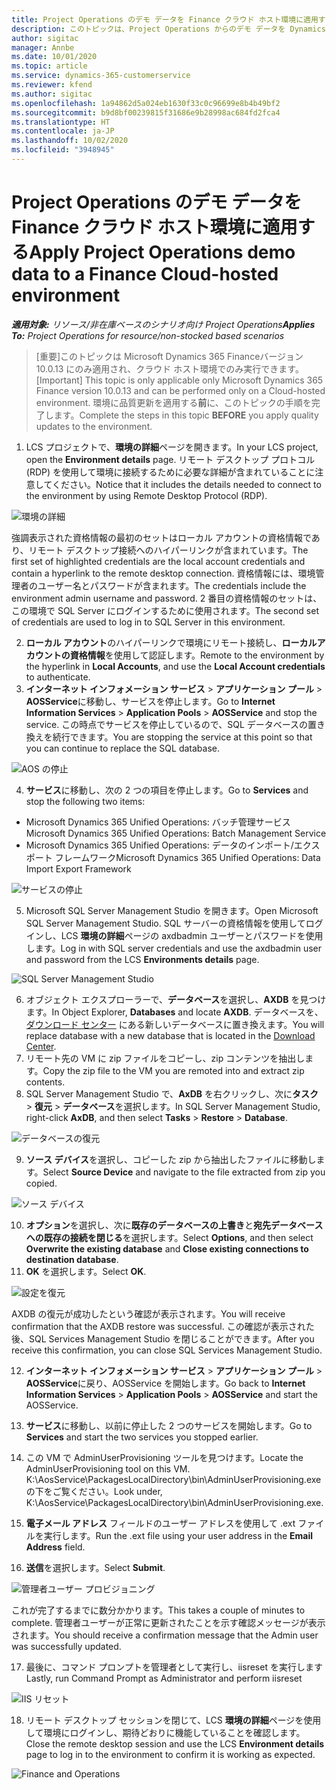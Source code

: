 ```yaml
---
title: Project Operations のデモ データを Finance クラウド ホスト環境に適用する
description: このトピックは、Project Operations からのデモ データを Dynamics 365 Finance のクラウド ホスト環境に適用する方法を説明しています。
author: sigitac
manager: Annbe
ms.date: 10/01/2020
ms.topic: article
ms.service: dynamics-365-customerservice
ms.reviewer: kfend
ms.author: sigitac
ms.openlocfilehash: 1a94862d5a024eb1630f33c0c96699e8b4b49bf2
ms.sourcegitcommit: b9d8bf00239815f31686e9b28998ac684fd2fca4
ms.translationtype: HT
ms.contentlocale: ja-JP
ms.lasthandoff: 10/02/2020
ms.locfileid: "3948945"
---
```

# <a name="apply-project-operations-demo-data-to-a-finance-cloud-hosted-environment"></a><span data-ttu-id="86f5d-103">Project Operations のデモ データを Finance クラウド ホスト環境に適用する</span><span class="sxs-lookup"><span data-stu-id="86f5d-103">Apply Project Operations demo data to a Finance Cloud-hosted environment</span></span>

<span data-ttu-id="86f5d-104">_**適用対象:** リソース/非在庫ベースのシナリオ向け Project Operations_</span><span class="sxs-lookup"><span data-stu-id="86f5d-104">_**Applies To:** Project Operations for resource/non-stocked based scenarios_</span></span>

><span data-ttu-id="86f5d-105">[重要]このトピックは Microsoft Dynamics 365 Financeバージョン 10.0.13 にのみ適用され、クラウド ホスト環境でのみ実行できます。</span><span class="sxs-lookup"><span data-stu-id="86f5d-105">[Important] This topic is only applicable only Microsoft Dynamics 365 Finance version 10.0.13 and can be performed only on a Cloud-hosted environment.</span></span> <span data-ttu-id="86f5d-106">環境に品質更新を適用する**前**に、このトピックの手順を完了します。</span><span class="sxs-lookup"><span data-stu-id="86f5d-106">Complete the steps in this topic **BEFORE** you apply quality updates to the environment.</span></span>

1. <span data-ttu-id="86f5d-107">LCS プロジェクトで、**環境の詳細**ページを開きます。</span><span class="sxs-lookup"><span data-stu-id="86f5d-107">In your LCS project, open the **Environment details** page.</span></span> <span data-ttu-id="86f5d-108">リモート デスクトップ プロトコル (RDP) を使用して環境に接続するために必要な詳細が含まれていることに注意してください。</span><span class="sxs-lookup"><span data-stu-id="86f5d-108">Notice that it includes the details needed to connect to the environment by using Remote Desktop Protocol (RDP).</span></span>

![ 環境の詳細](./media/1EnvironmentDetails.png)

<span data-ttu-id="86f5d-110">強調表示された資格情報の最初のセットはローカル アカウントの資格情報であり、リモート デスクトップ接続へのハイパーリンクが含まれています。</span><span class="sxs-lookup"><span data-stu-id="86f5d-110">The first set of highlighted credentials are the local account credentials and contain a hyperlink to the remote desktop connection.</span></span> <span data-ttu-id="86f5d-111">資格情報には、環境管理者のユーザー名とパスワードが含まれます。</span><span class="sxs-lookup"><span data-stu-id="86f5d-111">The credentials include the environment admin username and password.</span></span> <span data-ttu-id="86f5d-112">2 番目の資格情報のセットは、この環境で SQL Server にログインするために使用されます。</span><span class="sxs-lookup"><span data-stu-id="86f5d-112">The second set of credentials are used to log in to SQL Server in this environment.</span></span>

2. <span data-ttu-id="86f5d-113">**ローカル アカウント**のハイパーリンクで環境にリモート接続し、**ローカルアカウントの資格情報**を使用して認証します。</span><span class="sxs-lookup"><span data-stu-id="86f5d-113">Remote to the environment by the hyperlink in **Local Accounts**, and use the **Local Account credentials** to authenticate.</span></span>
3. <span data-ttu-id="86f5d-114">**インターネット インフォメーション サービス** > **アプリケーション プール** > **AOSService**に移動し、サービスを停止します。</span><span class="sxs-lookup"><span data-stu-id="86f5d-114">Go to **Internet Information Services** > **Application Pools** > **AOSService** and stop the service.</span></span> <span data-ttu-id="86f5d-115">この時点でサービスを停止しているので、SQL データベースの置き換えを続行できます。</span><span class="sxs-lookup"><span data-stu-id="86f5d-115">You are stopping the service at this point so that you can continue to replace the SQL database.</span></span>

![AOS の停止](./media/2StopAOS.png)

4. <span data-ttu-id="86f5d-117">**サービス**に移動し、次の 2 つの項目を停止します。</span><span class="sxs-lookup"><span data-stu-id="86f5d-117">Go to **Services** and stop the following two items:</span></span>

- <span data-ttu-id="86f5d-118">Microsoft Dynamics 365 Unified Operations: バッチ管理サービス</span><span class="sxs-lookup"><span data-stu-id="86f5d-118">Microsoft Dynamics 365 Unified Operations: Batch Management Service</span></span>
- <span data-ttu-id="86f5d-119">Microsoft Dynamics 365 Unified Operations: データのインポート/エクスポート フレームワーク</span><span class="sxs-lookup"><span data-stu-id="86f5d-119">Microsoft Dynamics 365 Unified Operations: Data Import Export Framework</span></span>

![サービスの停止](./media/3StopServices.png)

5. <span data-ttu-id="86f5d-121">Microsoft SQL Server Management Studio を開きます。</span><span class="sxs-lookup"><span data-stu-id="86f5d-121">Open Microsoft SQL Server Management Studio.</span></span> <span data-ttu-id="86f5d-122">SQL サーバーの資格情報を使用してログインし、LCS **環境の詳細**ページの axdbadmin ユーザーとパスワードを使用します。</span><span class="sxs-lookup"><span data-stu-id="86f5d-122">Log in with SQL server credentials and use the axdbadmin user and password from the LCS **Environments details** page.</span></span>

![SQL Server Management Studio](./media/4SSMS.png)

6. <span data-ttu-id="86f5d-124">オブジェクト エクスプローラーで、**データベース**を選択し、**AXDB** を見つけます。</span><span class="sxs-lookup"><span data-stu-id="86f5d-124">In Object Explorer, **Databases** and locate **AXDB**.</span></span> <span data-ttu-id="86f5d-125">データベースを、[ダウンロード センター](https://download.microsoft.com/download/1/a/3/1a314bd2-b082-4a87-abdc-1ba26c92b63d/ProjOpsDemoDataFOGARelease.zip) にある新しいデータベースに置き換えます。</span><span class="sxs-lookup"><span data-stu-id="86f5d-125">You will replace database with a new database that is located in the [Download Center](https://download.microsoft.com/download/1/a/3/1a314bd2-b082-4a87-abdc-1ba26c92b63d/ProjOpsDemoDataFOGARelease.zip).</span></span> 
7. <span data-ttu-id="86f5d-126">リモート先の VM に zip ファイルをコピーし、zip コンテンツを抽出します。</span><span class="sxs-lookup"><span data-stu-id="86f5d-126">Copy the zip file to the VM you are remoted into and extract zip contents.</span></span>
8. <span data-ttu-id="86f5d-127">SQL Server Management Studio で、**AxDB** を右クリックし、次に**タスク** > **復元** > **データベース**を選択します。</span><span class="sxs-lookup"><span data-stu-id="86f5d-127">In SQL Server Management Studio, right-click **AxDB**, and then select **Tasks** > **Restore** > **Database**.</span></span>

![データベースの復元](./media/5RestoreDatabase.png)

9. <span data-ttu-id="86f5d-129">**ソース デバイス**を選択し、コピーした zip から抽出したファイルに移動します。</span><span class="sxs-lookup"><span data-stu-id="86f5d-129">Select **Source Device** and navigate to the file extracted from zip you copied.</span></span>

![ソース デバイス](./media/6SourceDevice.png)

10. <span data-ttu-id="86f5d-131">**オプション**を選択し、次に**既存のデータベースの上書き**と**宛先データベースへの既存の接続を閉じる**を選択します。</span><span class="sxs-lookup"><span data-stu-id="86f5d-131">Select **Options**, and then select **Overwrite the existing database** and **Close existing connections to destination database**.</span></span> 
11. <span data-ttu-id="86f5d-132">**OK** を選択します。</span><span class="sxs-lookup"><span data-stu-id="86f5d-132">Select **OK**.</span></span>

![設定を復元](./media/7RestoreSetting.png)

<span data-ttu-id="86f5d-134">AXDB の復元が成功したという確認が表示されます。</span><span class="sxs-lookup"><span data-stu-id="86f5d-134">You will receive confirmation that the AXDB restore was successful.</span></span> <span data-ttu-id="86f5d-135">この確認が表示された後、SQL Services Management Studio を閉じることができます。</span><span class="sxs-lookup"><span data-stu-id="86f5d-135">After you receive this confirmation, you can close SQL Services Management Studio.</span></span>

12. <span data-ttu-id="86f5d-136">**インターネット インフォメーション サービス** > **アプリケーション プール** > **AOSService**に戻り、AOSService を開始します。</span><span class="sxs-lookup"><span data-stu-id="86f5d-136">Go back to **Internet Information Services** > **Application Pools** > **AOSService** and start the AOSService.</span></span>
13. <span data-ttu-id="86f5d-137">**サービス**に移動し、以前に停止した 2 つのサービスを開始します。</span><span class="sxs-lookup"><span data-stu-id="86f5d-137">Go to **Services** and start the two services you stopped earlier.</span></span>

14. <span data-ttu-id="86f5d-138">この VM で AdminUserProvisioning ツールを見つけます。</span><span class="sxs-lookup"><span data-stu-id="86f5d-138">Locate the AdminUserProvisioning tool on this VM.</span></span> <span data-ttu-id="86f5d-139">K:\AosService\PackagesLocalDirectory\bin\AdminUserProvisioning.exe の下をご覧ください。</span><span class="sxs-lookup"><span data-stu-id="86f5d-139">Look under, K:\AosService\PackagesLocalDirectory\bin\AdminUserProvisioning.exe.</span></span>
15. <span data-ttu-id="86f5d-140">**電子メール アドレス** フィールドのユーザー アドレスを使用して .ext ファイルを実行します。</span><span class="sxs-lookup"><span data-stu-id="86f5d-140">Run the .ext file using your user address in the **Email Address** field.</span></span> 
16. <span data-ttu-id="86f5d-141">**送信**を選択します。</span><span class="sxs-lookup"><span data-stu-id="86f5d-141">Select **Submit**.</span></span>

![管理者ユーザー プロビジョニング](./media/8AdminUserProvisioning.png)

<span data-ttu-id="86f5d-143">これが完了するまでに数分かかります。</span><span class="sxs-lookup"><span data-stu-id="86f5d-143">This takes a couple of minutes to complete.</span></span> <span data-ttu-id="86f5d-144">管理者ユーザーが正常に更新されたことを示す確認メッセージが表示されます。</span><span class="sxs-lookup"><span data-stu-id="86f5d-144">You should receive a confirmation message that the Admin user was successfully updated.</span></span>

17. <span data-ttu-id="86f5d-145">最後に、コマンド プロンプトを管理者として実行し、iisreset を実行します</span><span class="sxs-lookup"><span data-stu-id="86f5d-145">Lastly, run Command Prompt as Administrator and perform iisreset</span></span>

![IIS リセット](./media/9IISReset.png)

18. <span data-ttu-id="86f5d-147">リモート デスクトップ セッションを閉じて、LCS **環境の詳細**ページを使用して環境にログインし、期待どおりに機能していることを確認します。</span><span class="sxs-lookup"><span data-stu-id="86f5d-147">Close the remote desktop session and use the LCS **Environment details** page to log in to the environment to confirm it is working as expected.</span></span>

![Finance and Operations](./media/10FinanceAndOperations.png)
